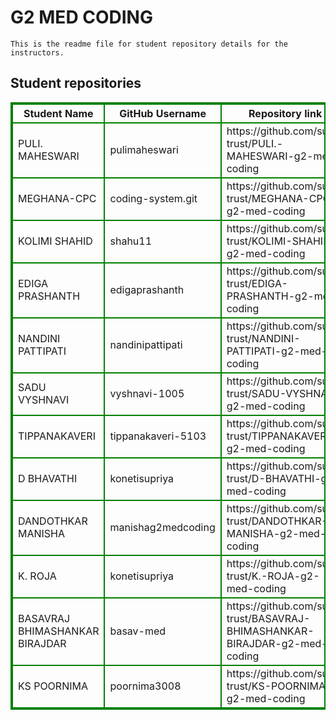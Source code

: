 # G2 MED CODING
    This is the readme file for student repository details for the instructors.
## Student repositories 
<table style="border : 2px solid green; width:100%;">
<tr >
<th style="border : 2px solid green;">Student Name</th>
<th style="border : 2px solid green;">GitHub Username</th>
<th style="border : 2px solid green;">Repository link</th>
</tr>
<tr style="border : 2px solid green;">
<td style="border : 2px solid green;">PULI. MAHESWARI</td> 

<td style="border : 2px solid green;">pulimaheswari</td> 

<td style="border : 2px solid green;">https://github.com/sure-trust/PULI.-MAHESWARI-g2-med-coding</td> 
</tr>

<tr style="border : 2px solid green;">
<td style="border : 2px solid green;">MEGHANA-CPC</td> 

<td style="border : 2px solid green;">coding-system.git</td> 

<td style="border : 2px solid green;">https://github.com/sure-trust/MEGHANA-CPC-g2-med-coding</td> 
</tr>

<tr style="border : 2px solid green;">
<td style="border : 2px solid green;">KOLIMI SHAHID</td> 

<td style="border : 2px solid green;">shahu11</td> 

<td style="border : 2px solid green;">https://github.com/sure-trust/KOLIMI-SHAHID-g2-med-coding</td> 
</tr>

<tr style="border : 2px solid green;">
<td style="border : 2px solid green;">EDIGA PRASHANTH</td> 

<td style="border : 2px solid green;">edigaprashanth</td> 

<td style="border : 2px solid green;">https://github.com/sure-trust/EDIGA-PRASHANTH-g2-med-coding</td> 
</tr>

<tr style="border : 2px solid green;">
<td style="border : 2px solid green;">NANDINI PATTIPATI</td> 

<td style="border : 2px solid green;">nandinipattipati</td> 

<td style="border : 2px solid green;">https://github.com/sure-trust/NANDINI-PATTIPATI-g2-med-coding</td> 
</tr>

<tr style="border : 2px solid green;">
<td style="border : 2px solid green;">SADU VYSHNAVI</td> 

<td style="border : 2px solid green;">vyshnavi-1005</td> 

<td style="border : 2px solid green;">https://github.com/sure-trust/SADU-VYSHNAVI-g2-med-coding</td> 
</tr>

<tr style="border : 2px solid green;">
<td style="border : 2px solid green;">TIPPANAKAVERI</td> 

<td style="border : 2px solid green;">tippanakaveri-5103</td> 

<td style="border : 2px solid green;">https://github.com/sure-trust/TIPPANAKAVERI-g2-med-coding</td> 
</tr>

<tr style="border : 2px solid green;">
<td style="border : 2px solid green;">D BHAVATHI</td> 

<td style="border : 2px solid green;">konetisupriya</td> 

<td style="border : 2px solid green;">https://github.com/sure-trust/D-BHAVATHI-g2-med-coding</td> 
</tr>

<tr style="border : 2px solid green;">
<td style="border : 2px solid green;">DANDOTHKAR MANISHA</td> 

<td style="border : 2px solid green;">manishag2medcoding</td> 

<td style="border : 2px solid green;">https://github.com/sure-trust/DANDOTHKAR-MANISHA-g2-med-coding</td> 
</tr>

<tr style="border : 2px solid green;">
<td style="border : 2px solid green;">K. ROJA</td> 

<td style="border : 2px solid green;">konetisupriya</td> 

<td style="border : 2px solid green;">https://github.com/sure-trust/K.-ROJA-g2-med-coding</td> 
</tr>

<tr style="border : 2px solid green;">
<td style="border : 2px solid green;">BASAVRAJ BHIMASHANKAR BIRAJDAR</td> 

<td style="border : 2px solid green;">basav-med</td> 

<td style="border : 2px solid green;">https://github.com/sure-trust/BASAVRAJ-BHIMASHANKAR-BIRAJDAR-g2-med-coding</td> 
</tr>

<tr style="border : 2px solid green;">
<td style="border : 2px solid green;">KS POORNIMA</td> 

<td style="border : 2px solid green;">poornima3008</td> 

<td style="border : 2px solid green;">https://github.com/sure-trust/KS-POORNIMA-g2-med-coding</td> 
</tr>
